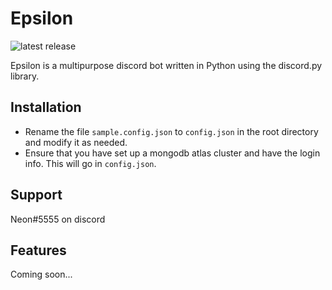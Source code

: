 # Epsilon
![latest release](https://img.shields.io/badge/latest%20release-0.2.0-brightgreen.svg)

Epsilon is a multipurpose discord bot written in Python using the discord.py library.

## Installation
* Rename the file `sample.config.json` to `config.json` in the root directory and modify it as needed.
* Ensure that you have set up a mongodb atlas cluster and have the login info. This will go in `config.json`.

## Support
Neon#5555 on discord

## Features
Coming soon...
